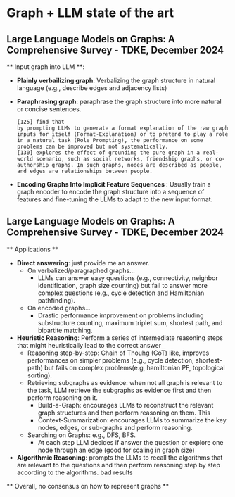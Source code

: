 # Graph + LLM state of the art

## Large Language Models on Graphs: A Comprehensive Survey - TDKE, December 2024

** Input graph into LLM **:


- <b>Plainly verbailizing graph</b>: Verbalizing the graph structure in natural language (e.g., describe edges and adjacency lists)
- <b>Paraphrasing graph</b>: paraphrase the graph structure into more natural or concise sentences.

    ```
    [125] find that
    by prompting LLMs to generate a format explanation of the raw graph inputs for itself (Format-Explanation) or to pretend to play a role in a natural task (Role Prompting), the performance on some problems can be improved but not systematically.
    [130] explores the effect of grounding the pure graph in a real-world scenario, such as social networks, friendship graphs, or co-authorship graphs. In such graphs, nodes are described as people, and edges are relationships between people.
    ```

- <b> Encoding Graphs Into Implicit Feature Sequences </b>:  Usually train a graph encoder to encode the graph structure into a
sequence of features and fine-tuning the LLMs to adapt to the new input format.

## Large Language Models on Graphs: A Comprehensive Survey - TDKE, December 2024

** Applications **

- <b>Direct answering</b>: just provide me an answer.
    - On verbalized/paragraphed graphs...
        - LLMs can answer easy questions (e.g., connectivity, neighbor identification, graph size counting) but fail to answer more complex questions (e.g., cycle detection and Hamiltonian pathfinding).
    - On encoded graphs...
        - Drastic performance improvement on problems including substructure counting, maximum triplet sum, shortest path, and bipartite matching.
- <b>Heuristic Reasoning</b>: Perform a series of intermediate reasoning steps that might heuristically lead to the correct answer
    - Reasoning step-by-step: Chain of Thouhg (CoT) like, improves performances on simpler problems (e.g., cycle detection, shortest-path) but fails on complex problems(e.g, hamiltonian PF, topological sorting).
    - Retrieving subgraphs as evidence</b>: when not all graph is relevant to the task, LLM retrieve the subgraphs as evidence first and then perform reasoning on it.
        - Build-a-Graph: encourages LLMs to reconstruct the relevant graph structures and then perform reasoning on them. This
        - Context-Summarization: encourages LLMs to summarize the key nodes, edges, or sub-graphs and perform reasoning.
    - Searching on Graphs</b>: e.g., DFS, BFS.
        - At each step LLM decides if answer the question or explore one node through an edge (good for scaling in graph size)
- <b>Algorithmic Reasoning</b>: prompts the LLMs to recall the algorithms that are relevant to the questions and then perform reasoning step by step according to the algorithms. bad results


** Overall, no consensus on how to represent graphs **